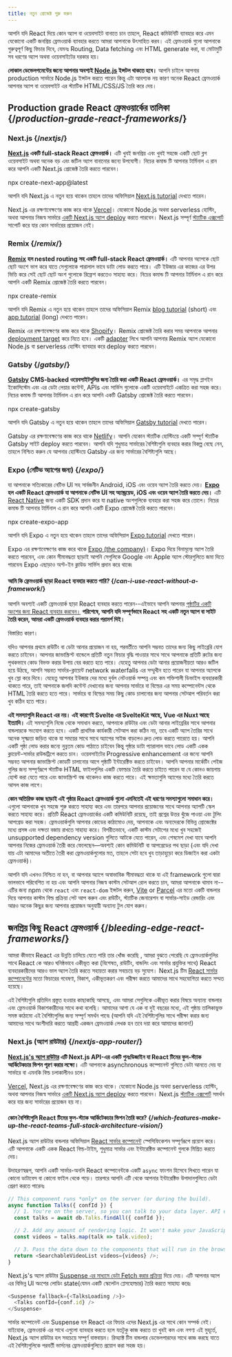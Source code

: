 ```yaml
---
title: নতুন প্রোজেক্ট শুরু করুন
---
```


<Intro>

আপনি যদি React দিয়ে কোন অ্যাপ বা ওয়েবসাইট বানাতে চান তাহলে, React কমিউনিটি ব্যাবহার করে এমন যেকোনো একটি জনপ্রিয় ফ্রেমওয়ার্ক ব্যাবহার করতে আমরা আপনাকে উৎসাহিত করব। এই ফ্রেমওয়ার্ক গুলো আপনাকে গুরুত্বপূর্ণ কিছু ফিচার দিবে, যেমনঃ Routing, Data fetching এবং HTML generate করা, যা মোটামুটি সব ধরণের অ্যাপ অথবা ওয়েবসাইটের দরকার হয়।

</Intro>

<Note>

**লোকাল ডেভেলপমেন্টের জন্যে আপনার অবশ্যই [Node.js](https://nodejs.org/en/) ইন্সটল থাকতে হবে।** আপনি চাইলে আপনার production সার্ভারে Node.js ইন্সটল করতে পারেন কিন্তু এটা আবশ্যক নয় কারণ অনেক React ফ্রেমওয়ার্ক আপনার অ্যাপ বা ওয়েবসাইট এর স্ট্যাটিক HTML/CSS/JS তৈরি করে দেয়।

</Note>

## Production grade React ফ্রেমওয়ার্কের তালিকা {/*production-grade-react-frameworks*/}

### Next.js {/*nextjs*/}

**[Next.js](https://nextjs.org/) একটি full-stack React ফ্রেমওয়ার্ক।** এটি খুবই জনপ্রিয় এবং খুবই সহজে একটি ছোট ব্লগ ওয়েবসাইট অথবা অনেক বড় এবং জটিল অ্যাপ বানানোর জন্যে উপযোগী। নিচের কমান্ড টি আপনার টার্মিনাল এ রান করে আপনি একটি Next.js প্রোজেক্ট তৈরি করতে পারবেন।

<TerminalBlock>
npx create-next-app@latest
</TerminalBlock>

আপনি যদি Next.js এ নতুন হয়ে থাকেন তাহলে তাদের অফিসিয়াল [Next.js tutorial](https://nextjs.org/learn/foundations/about-nextjs) দেখতে পারেন।

Next.js এর রক্ষণাবেক্ষণের কাজ করে থাকে [Vercel](https://vercel.com/)। যেকোনো Node.js অথবা serverless হোস্টিং, অথবা আপনার নিজস্ব সার্ভারে [একটি Next.js অ্যাপ deploy](https://nextjs.org/docs/deployment) করতে পারবেন। Next.js সম্পূর্ণ [স্ট্যাটিক এক্সপোর্ট](https://nextjs.org/docs/pages/building-your-application/deploying/static-exports) সাপোর্ট করে যার কোন সার্ভারের প্রয়োজন নেই।

### Remix {/*remix*/}

**[Remix](https://remix.run/) হল nested routing সহ একটি full-stack React ফ্রেমওয়ার্ক।** এটি আপনার অ্যাপকে ছোট ছোট অংশে ভাগ করে যাতে সেগুলোকে পারালাল ভাবে ডাটা লোড করতে পারে। এটি ইউজার এর কাজের এর উপর ভিত্তি করে সেই ছোট ছোট অংশ গুলোকে রিফ্রেশ করতেও সাহায্য করে। নিচের কমান্ড টি আপনার টার্মিনাল এ রান করে আপনি একটি Remix প্রোজেক্ট তৈরি করতে পারবেন।

<TerminalBlock>
npx create-remix
</TerminalBlock>

আপনি যদি Remix এ নতুন হয়ে থাকেন তাহলে তাদের অফিসিয়াল Remix [blog tutorial](https://remix.run/docs/en/main/tutorials/blog) (short) এবং [app tutorial](https://remix.run/docs/en/main/tutorials/jokes) (long) দেখতে পারেন।

Remix এর রক্ষণাবেক্ষণের কাজ করে থাকে [Shopify](https://www.shopify.com/)। Remix প্রোজেক্ট তৈরি করার সময় আপনাকে আপনার [deployment target](https://remix.run/docs/en/main/guides/deployment) করে নিতে হবে। একটি [adapter](https://remix.run/docs/en/main/other-api/adapter) লিখে আপনি আপনার Remix অ্যাপ যেকোনো Node.js বা serverless হোস্টিং ব্যাবহার করে deploy করতে পারবেন।

### Gatsby {/*gatsby*/}

**[Gatsby](https://www.gatsbyjs.com/) CMS-backed ওয়েবসাইটগুলির জন্য তৈরি করা একটি React ফ্রেমওয়ার্ক।** এর সমৃদ্ধ প্লাগইন ইকোসিস্টেম এবং এর ডেটা লেয়ার কন্টেন্ট, APIs এবং সার্ভিস গুলোকে একটি ওয়েবসাইটে একত্রিত করা সহজ করে। নিচের কমান্ড টি আপনার টার্মিনাল এ রান করে আপনি একটি Gatsby প্রোজেক্ট তৈরি করতে পারবেন।

<TerminalBlock>
npx create-gatsby
</TerminalBlock>

আপনি যদি Gatsby এ নতুন হয়ে থাকেন তাহলে তাদের অফিসিয়াল [Gatsby tutorial](https://www.gatsbyjs.com/docs/tutorial/) দেখতে পারেন।

Gatsby এর রক্ষণাবেক্ষণের কাজ করে থাকে [Netlify](https://www.netlify.com/)। আপনি যেকোন স্ট্যাটিক হোস্টিংয়ে একটি সম্পূর্ণ স্ট্যাটিক Gatsby সাইট deploy করতে পারবেন। আপনি যদি শুধুমাত্র সার্ভারের বৈশিষ্ট্যগুলি ব্যবহার করার বিকল্প বেছে নেন, তাহলে নিশ্চিত করুন যে আপনার হোস্টিংয়ে Gatsby এর জন্য সার্ভারের বৈশিষ্ট্যগুলি আছে।

### Expo (নেটিভ অ্যাপের জন্য) {/*expo*/}

যা আপনাকে সত্যিকারের নেটিভ UI সহ সার্বজনীন Android, iOS এবং ওয়েব অ্যাপ তৈরি করতে দেয়।
**[Expo](https://expo.dev/) হল একটি React ফ্রেমওয়ার্ক যা আপনাকে নেটিভ UI সহ অ্যান্ড্রয়েড, iOS এবং ওয়েব অ্যাপ তৈরি করতে দেয়।** এটি [React Native](https://reactnative.dev/) জন্য একটি SDK প্রদান করে যা native অংশগুলিকে ব্যবহার করা সহজ করে তোলে। নিচের কমান্ড টি আপনার টার্মিনাল এ রান করে আপনি একটি Expo প্রোজেক্ট তৈরি করতে পারবেন।

<TerminalBlock>
npx create-expo-app
</TerminalBlock>

আপনি যদি Expo এ নতুন হয়ে থাকেন তাহলে তাদের অফিসিয়াল [Expo tutorial](https://www.gatsbyjs.com/docs/tutorial/) দেখতে পারেন।

Expo এর রক্ষণাবেক্ষণের কাজ করে থাকে [Expo (the company)](https://expo.dev/about)। Expo দিয়ে বিনামূল্যে অ্যাপ তৈরি করতে পারবেন, এবং কোন সীমাবদ্ধতা ছাড়াই আপনি সেগুলিকে Google এবং Apple অ্যাপ স্টোরগুলিতে জমা দিতে পারবেন৷ Expo এছাড়াও অপ্ট-ইন ক্লাউড সার্ভিস প্রদান করে থাকে৷

<DeepDive>

#### আমি কি ফ্রেমওয়ার্ক ছাড়া React ব্যবহার করতে পারি? {/*can-i-use-react-without-a-framework*/}

আপনি অবশ্যই একটি ফ্রেমওয়ার্ক ছাড়া React ব্যবহার করতে পারেন--এইভাবে আপনি আপনার [পৃষ্ঠাটির একটি অংশের জন্য React ব্যবহার করবেন।](/learn/add-react-to-an-existing-project#using-react-for-a-part-of-your-existing-page) **পরিশেষে, আপনি যদি সম্পূর্ণভাবে React সহ একটি নতুন অ্যাপ বা সাইট তৈরি করেন, আমরা একটি ফ্রেমওয়ার্ক ব্যবহার করার পরামর্শ দিই।**

বিস্তারিত কারণ।

যদিও আপনার প্রথমে রাউটিং বা ডেটা আনার প্রয়োজন না হয়, পরবর্তীতে আপনি সম্ভবত তাদের জন্য কিছু লাইব্রেরি যোগ করতে চাইবেন। আপনার জাভাস্ক্রিপ্ট বান্ডেলে প্রতিটি নতুন ফিচার বৃদ্ধি পাওয়ার সাথে সাথে আপনাকে প্রতিটি রুটের জন্য পৃথকভাবে কোড বিভক্ত করার উপায় বের করতে হতে পারে। যেহেতু আপনার ডেটা আনার প্রয়োজনীয়তা আরও জটিল হয়ে উঠছে, আপনি সম্ভবত সার্ভার-ক্লায়েন্ট network waterfalls এর সম্মুখীন হতে পারেন যা আপনার অ্যাপকে খুব স্লো করে দিবে। যেহেতু আপনার ইউজার দের মধ্যে দুর্বল নেটওয়ার্ক সম্পন্ন এবং কম শক্তিশালী ডিভাইস ব্যবহারকারী থাকতে পারে, তাই আপনাকে জলদি কন্টেন্ট দেখানোর জন্য আপনার সার্ভারে বা বিল্ডের এর সময় কম্পোনেন্টস থেকে HTML তৈরি করতে হতে পারে। সার্ভারে বা বিল্ডের সময় কিছু কোড চালানোর জন্য আপনার সেটআপ পরিবর্তন করা খুব কঠিন হতে পারে।

**এই সমস্যাগুলি React এর নয়। এই কারণেই Svelte এর SvelteKit আছে, Vue এর Nuxt আছে ইত্যাদি।** এই সমস্যাগুলি নিজে থেকে সমাধান করতে, আপনাকে রাউটার এবং ডেটা আনার লাইব্রেরির সাথে আপনার বান্ডলারকে সংযোগ করতে হবে। একটি প্রাথমিক কার্যকারী সেটআপ করা কঠিন নয়, তবে একটি অ্যাপ তৈরির সাথে অনেক সূক্ষ্মতা জড়িত থাকে যা সময়ের সাথে সাথে অ্যাপের সাইজ বাড়লেও দ্রুত লোড করতে পারেতে হয়। আপনি একটি পৃষ্ঠা লোড করার জন্যে নুন্নতম কোড পাঠাতে চাইবেন কিন্তু পৃষ্ঠার ডাটা প্যারালাল ভাবে লোড একটি একক ক্লায়েন্ট-সার্ভার রাউন্ডট্রিপে করতে চান। ওয়েবসাইটের Progressive enhancement এর জন্যে আপনি সম্ভবত আপনার জাভাস্ক্রিপ্ট কোডটি চালানোর আগে পৃষ্ঠাটি ইন্টারেক্টিভ করতে চাইবেন। আপনি আপনার মার্কেটিং পেইজ গুলির জন্য সম্পূর্ণরূপে স্ট্যাটিক HTML ফাইলগুলির একটি ফোল্ডার তৈরি করতে চাইতে পারেন যা যে কোনও জায়গায় হোস্ট করা যেতে পারে এবং জাভাস্ক্রিপ্ট বন্ধ থাকেলও কাজ করতে পারে। এই ক্ষমতাগুলি অ্যাপের মধ্যে তৈরি করতে আসল কাজ লাগে।

**কোন অতিরিক্ত কাজ ছাড়াই এই পৃষ্ঠার React ফ্রেমওয়ার্ক গুলো এমনিতেই এই ধরণের সমস্যাগুলো সমাধান করে।** এগুলো আপনাকে খুব সহজে শুরু করতে সাহায্য করে এবং তারপরে আপনার প্রয়োজনের সাথে আপনার অ্যাপটি স্কেল করতে সাহায্য করে। প্রতিটি React ফ্রেমওয়ার্কের একটি কমিউনিটি রয়েছে, তাই প্রশ্নের উত্তর খুঁজে পাওয়া এবং টুলিং আপগ্রেড করা সহজ। ফ্রেমওয়ার্কগুলি আপনার কোডের কাঠামোও দেয়, আপনাকে এবং অন্যদেরকে বিভিন্ন প্রোজেক্টের মধ্যে প্রসঙ্গ এবং দক্ষতা বজায় রাখতে সাহায্য করে। বিপরীতভাবে, একটি কাস্টম সেটাপের  মধ্যে খুব সহজেই unsupported dependency version গুলিতে আটকে যেতে পারেন, এবং শেষমেশ দেখা যাবে আপনি আপনার নিজের ফ্রেমওয়ার্ক তৈরী করে ফেলেছেন—অবশ্যই কোন কমিউনিটি বা আপগ্রেডের পথ ছাড়া (এবং যদি দেখা যায় এটা আমাদের অতীতে তৈরী করা ফ্রেমওয়ার্কগুলোর মত, তাহলে সেটা হবে খুব তাড়াহুড়ো করে ডিজাইন করা একটা ফ্রেমওয়ার্ক)।


আপনি যদি এখনও নিশ্চিত না হন, বা আপনার অ্যাপে অস্বাভাবিক সীমাবদ্ধতা থাকে যা এই framework গুলো দ্বারা ভালভাবে পরিবেশিত না হয় এবং আপনি আপনার নিজস্ব কাস্টম সেটআপ রোল করতে চান, আমরা আপনাকে থামাব না--এটির জন্য npm থেকে `react` এবং `react-dom` ইন্সটল করুন, [Vite](https://vitejs.dev/) or [Parcel](https://parceljs.org/) এর মতো একটি বান্ডলার দিয়ে আপনার কাস্টম বিল্ড প্রক্রিয়া সেট আপ করুন এবং রাউটিং, স্ট্যাটিক জেনারেশন বা সার্ভার-সাইড রেন্ডারিং এবং আরও অনেক কিছুর জন্য আপনার প্রয়োজন অনুযায়ী অন্যান্য টুল যোগ করুন।
</DeepDive>

## জনপ্রিয় কিছু React ফ্রেমওয়ার্ক {/*bleeding-edge-react-frameworks*/}

আমরা কীভাবে React এর উন্নতি চালিয়ে যেতে পারি তার খোঁজ করেছি , আমরা বুঝতে পেরেছি যে ফ্রেমওয়ার্কগুলির সাথে React কে আরও ঘনিষ্ঠভাবে একীভূত করা (বিশেষত, রাউটিং, বান্ডলিং এবং সার্ভার প্রযুক্তির সাথে) React ব্যবহারকারীদের আরও ভাল অ্যাপ তৈরি করতে সহায়তা করার সবচেয়ে বড় সুযোগ। Next.js টিম [React সার্ভার কম্পোনেন্টের](/blog/2023/03/22/react-labs-what-we-have-been-working-on-march-2023#react-server-components) মতো ফিচারের গবেষণা, বিকাশ, একীভূতকরণ এবং পরীক্ষা করতে আমাদের সাথে সহযোগিতা করতে সম্মত হয়েছে।

এই বৈশিষ্ট্যগুলি প্রতিদিন প্রস্তুত হওয়ার কাছাকাছি আসছে, এবং আমরা সেগুলিকে একীভূত করার বিষয়ে অন্যান্য বান্ডলার এবং ফ্রেমওয়ার্ক বিকাশকারীদের সাথে কথা বলেছি। আমাদের আশা যে এক বা দুই বছরের মধ্যে, এই পৃষ্ঠায় তালিকাভুক্ত সমস্ত কাঠামো এই বৈশিষ্ট্যগুলির জন্য সম্পূর্ণ সমর্থন পাবে৷ (আপনি যদি এই বৈশিষ্ট্যগুলির সাথে পরীক্ষা করার জন্য আমাদের সাথে অংশীদারি করতে আগ্রহী একজন ফ্রেমওয়ার্ক লেখক হন তবে দয়া করে আমাদের জানান!)

### Next.js (অ্যাপ রাউটার) {/*nextjs-app-router*/}

**[Next.js's অ্যাপ রাউটার](https://beta.nextjs.org/docs/getting-started) এটি Next.js API-এর একটি পুনঃডিজাইন যা React টিমের ফুল-স্ট্যাক আর্কিটেকচার ভিশন পূরণ করার লক্ষ্যে।** এটি আপনাকে asynchronous কম্পোনেন্ট গুলিতে ডেটা আনতে দেয় যা সার্ভারে বা এমনকি বিল্ড চলাকালীনও চলে।

[Vercel](https://vercel.com/), Next.js এর রক্ষণাবেক্ষণের কাজ করে থাকে। যেকোনো Node.js অথবা serverless হোস্টিং, অথবা আপনার নিজস্ব সার্ভারে [একটি Next.js অ্যাপ deploy](https://nextjs.org/docs/deployment) করতে পারবেন। Next.js [স্ট্যাটিক এক্সপোর্ট](https://beta.nextjs.org/docs/configuring/static-export) সমর্থন করে যার জন্য সার্ভারের প্রয়োজন হয় না।

<DeepDive>

#### কোন বৈশিষ্ট্যগুলি React টিমের ফুল-স্ট্যাক আর্কিটেকচার ভিশন তৈরি করে? {/*which-features-make-up-the-react-teams-full-stack-architecture-vision*/}

Next.js অ্যাপ রাউটার বান্ডলার অফিসিয়াল [React সার্ভার কম্পোনেন্ট](https://github.com/reactjs/rfcs/blob/main/text/0188-server-components.md) স্পেসিফিকেশন সম্পূর্ণরূপে প্রয়োগ করে। এটি আপনাকে একটি একক React বিল্ড-টাইম, শুধুমাত্র সার্ভার এবং ইন্টারেক্টিভ কম্পোনেন্ট গুলকে মিশ্রিত করতে দেয়।

উদাহরণস্বরূপ, আপনি একটি সার্ভার-অনলি React কম্পোনেন্টকে একটি `async` ফাংশন হিসেবে লিখতে পারেন যা কোনো ডাটাবেস বা কোনো ফাইল থেকে পড়ে। তারপরে আপনি এটি থেকে আপনার ইন্টারেক্টিভ উপাদানগুলিতে ডেটা প্রেরণ করতে পারেনঃ

```js
// This component runs *only* on the server (or during the build).
async function Talks({ confId }) {
  // 1. You're on the server, so you can talk to your data layer. API endpoint not required.
  const talks = await db.Talks.findAll({ confId });

  // 2. Add any amount of rendering logic. It won't make your JavaScript bundle larger.
  const videos = talks.map(talk => talk.video);

  // 3. Pass the data down to the components that will run in the browser.
  return <SearchableVideoList videos={videos} />;
}
```

Next.js's অ্যাপ রাউটার [Suspense এর  মাধ্যমে ডেটা Fetch করার প্রক্রিয়া](/blog/2022/03/29/react-v18#suspense-in-data-frameworks) দিয়ে দেয়। এটি আপনার অ্যাপ এর বিভিন্ন UI অংশের লোডিং state(যেমন একটি স্কেলেটন প্লেসহোল্ডার) তৈরি করতে সাহায্য করেঃ

```js
<Suspense fallback={<TalksLoading />}>
  <Talks confId={conf.id} />
</Suspense>
```

সার্ভার কম্পোনেন্ট এবং Suspense হল React এর ফিচার এদের Next.js এর সাথে কোন সম্পর্ক নেই। যাইহোক, ফ্রেমওয়ার্ক এর সাথে এগুলো ব্যাবহার করতে হলে যতটুকু কাজ করতে তা খুবই কম এবং নগণ্য এই মুহূর্তে, Next.js অ্যাপ রাউটার হল সবচেয়ে সম্পূর্ণ বাস্তবায়ন। রিঅ্যাক্ট টিম বান্ডলার ডেভেলপারদের সাথে কাজ করছে যাতে এই বৈশিষ্ট্যগুলিকে পরবর্তী ভার্সনের ফ্রেমওয়ার্কগুলিতে প্রয়োগ করা সহজ হয়।

</DeepDive>
